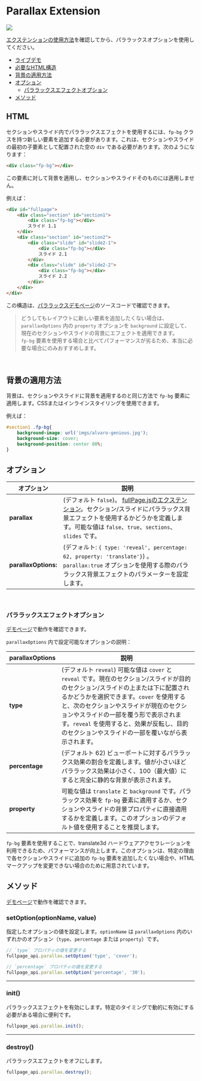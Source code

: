 # Parallax Extension 

![](https://cloud.githubusercontent.com/assets/1706326/23580315/f28edab4-00f6-11e7-90f9-81ffafd77b0e.gif)

[エクステンションの使用方法](https://github.com/alvarotrigo/fullPage.js#use-extensions)を確認してから、パララックスオプションを使用してください。
- [ライブデモ](http://alvarotrigo.com/fullPage/extensions/parallax.html)
- [必要なHTML構造](https://github.com/alvarotrigo/fullPage.js/wiki/Extension---Parallax#required-html-structure)
- [背景の適用方法](https://github.com/alvarotrigo/fullPage.js/wiki/Extension---Parallax#applying-the-background)
- [オプション](https://github.com/alvarotrigo/fullPage.js/wiki/Extension---Parallax#options)
  - [パララックスエフェクトオプション](https://github.com/alvarotrigo/fullPage.js/wiki/Extension---Parallax#parallax-effect-options)
- [メソッド](https://github.com/alvarotrigo/fullPage.js/wiki/Extension---Parallax#methods)

## HTML
セクションやスライド内でパララックスエフェクトを使用するには、`fp-bg` クラスを持つ新しい要素を追加する必要があります。これは、セクションやスライドの最初の子要素として配置された空の `div` である必要があります。次のようになります：

```html
<div class="fp-bg"></div>
```

この要素に対して背景を適用し、セクションやスライドそのものには適用しません。

例えば：
```html
<div id="fullpage">
    <div class="section" id="section1">
        <div class="fp-bg"></div>
        スライド 1.1
    </div>
    <div class="section" id="section2">
        <div class="slide" id="slide2-1">
            <div class="fp-bg"></div>
            スライド 2.1
        </div>
        <div class="slide" id="slide2-2">
            <div class="fp-bg"></div>
            スライド 2.2
        </div>
    </div>
</div>
```

この構造は、[パララックスデモページ](http://alvarotrigo.com/fullPage/extensions/parallax.html)のソースコードで確認できます。

> どうしてもレイアウトに新しい要素を追加したくない場合は、`parallaxOptions` 内の `property` オプションを `background` に設定して、現在のセクションやスライドの背景にエフェクトを適用できます。  
> `fp-bg` 要素を使用する場合と比べてパフォーマンスが劣るため、本当に必要な場合にのみおすすめします。

<br>

## 背景の適用方法
背景は、セクションやスライドに背景を適用するのと同じ方法で `fp-bg` 要素に適用します。CSSまたはインラインスタイリングを使用できます。

例えば：
```css
#section1 .fp-bg{
    background-image: url('imgs/alvaro-genious.jpg');
    background-size: cover;
    background-position: center 80%;
}
```

## オプション

| オプション  | 説明 |
| ------------- | ------------- |
| **parallax**  | (デフォルト `false`)。 [fullPage.jsのエクステンション](http://alvarotrigo.com/fullPage/extensions/)。セクション/スライドにパララックス背景エフェクトを使用するかどうかを定義します。可能な値は `false`、`true`、`sections`、`slides` です。 |
| **parallaxOptions:**   | (デフォルト: `{ type: 'reveal', percentage: 62, property: 'translate'}`) 。`parallax:true` オプションを使用する際のパララックス背景エフェクトのパラメーターを設定します。 |

<br>

### パララックスエフェクトオプション
[デモページ](http://alvarotrigo.com/fullPage/extensions/parallax.html)で動作を確認できます。

`parallaxOptions` 内で設定可能なオプションの説明：

| parallaxOptions  | 説明 |
| ------------- | ------------- |
| **type**  | (デフォルト `reveal`) 可能な値は `cover` と `reveal` です。現在のセクション/スライドが目的のセクション/スライドの上または下に配置されるかどうかを選択できます。`cover` を使用すると、次のセクションやスライドが現在のセクションやスライドの一部を覆う形で表示されます。`reveal` を使用すると、効果が反転し、目的のセクションやスライドの一部を覆いながら表示されます。 |
| **percentage**  | (デフォルト 62) ビューポートに対するパララックス効果の割合を定義します。値が小さいほどパララックス効果は小さく、100（最大値）にすると完全に静的な背景が表示されます。 |
| **property** | 可能な値は `translate` と `background` です。パララックス効果を `fp-bg` 要素に適用するか、セクションやスライドの背景プロパティに直接適用するかを定義します。このオプションのデフォルト値を使用することを推奨します。 |

`fp-bg` 要素を使用することで、translate3d ハードウェアアクセラレーションを利用できるため、パフォーマンスが向上します。このオプションは、特定の理由で各セクションやスライドに追加の `fp-bg` 要素を追加したくない場合や、HTMLマークアップを変更できない場合のために用意されています。

## メソッド
[デモページ](http://alvarotrigo.com/fullPage/extensions/parallax.html)で動作を確認できます。

### setOption(optionName, value)
指定したオプションの値を設定します。`optionName` は `parallaxOptions` 内のいずれかのオプション（`type`、`percentage` または `property`）です。
```javascript
// `type` プロパティの値を変更する
fullpage_api.parallax.setOption('type', 'cover');

// `percentage` プロパティの値を変更する
fullpage_api.parallax.setOption('percentage', '30');
```
---

### init()
パララックスエフェクトを有効にします。特定のタイミングで動的に有効にする必要がある場合に便利です。
```javascript
fullpage_api.parallax.init();
```
---
### destroy()
パララックスエフェクトをオフにします。
```javascript
fullpage_api.parallax.destroy();
```